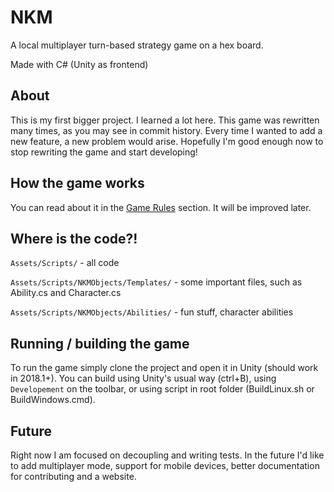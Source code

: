 # NKM

A local multiplayer turn-based strategy game on a hex board.

Made with C# (Unity as frontend)

## About

This is my first bigger project. I learned a lot here.
This game was rewritten many times, as you may see in commit history.
Every time I wanted to add a new feature, a new problem would arise.
Hopefully I'm good enough now to stop rewriting the game and start developing!

## How the game works

You can read about it in the [Game Rules](https://github.com/tojatos/NKM/blob/master/docs/GameRules.md) section.
It will be improved later.

## Where is the code?!

`Assets/Scripts/` - all code

`Assets/Scripts/NKMObjects/Templates/` - some important files, such as Ability.cs and Character.cs

`Assets/Scripts/NKMObjects/Abilities/` - fun stuff, character abilities

## Running / building the game

To run the game simply clone the project and open it in Unity (should work in 2018.1+).
You can build using Unity's usual way (ctrl+B), using `Developement` on the toolbar, or using script in root folder (BuildLinux.sh or BuildWindows.cmd).

## Future

Right now I am focused on decoupling and writing tests.
In the future I'd like to add multiplayer mode, support for mobile devices, better documentation for contributing and a website.
